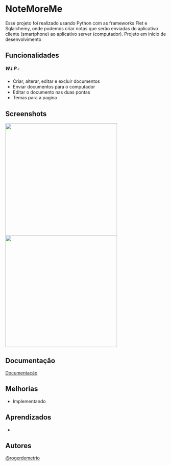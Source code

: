 # NoteMoreMe

Esse projeto foi realizado usando Python com as frameworks Flet e Sqlalchemy, onde podemos criar notas que serão enviadas do aplicativo cliente (smartphone) ao aplicativo server (computador).
Projeto em inicio de desenvolvimento


## Funcionalidades

##### W.I.P.:
- Criar, alterar, editar e excluir documentos
- Enviar documentos para o computador
- Editar o documento nas duas pontas
- Temas para a pagina


## Screenshots

<img src="https://placehold.co/600x400" height="350" /> <img src="https://placehold.co/600x400" height="350" /> 


## Documentação

[Documentação](https://app.gitbook.com/o/vOPvKdkMI16QJERoLVEh/s/QK4ewbz2XwEInUQOvMlp/)


## Melhorias

- Implementando


## Aprendizados

- 


## Autores
[@rogerdemetrio](https://www.github.com/rogerdemetrio)
